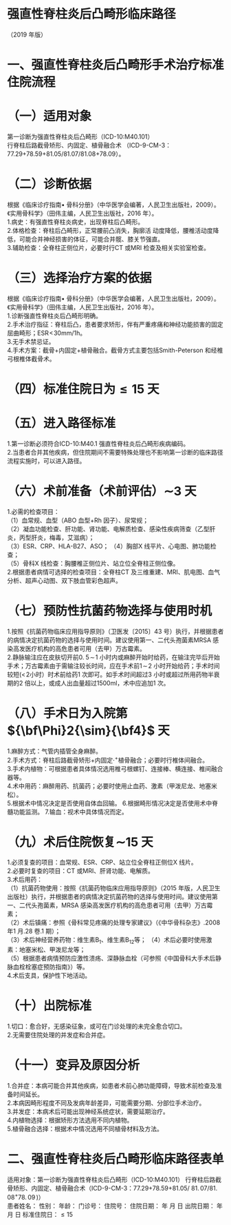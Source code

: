 # 强直性脊柱炎后凸畸形临床路径  
（2019 年版）  
# 一、强直性脊柱炎后凸畸形手术治疗标准住院流程  
# （一）适用对象  
第一诊断为强直性脊柱炎后凸畸形（ICD-10:M40.101）  
行脊柱后路截骨矫形、内固定、植骨融合术 （ICD-9-CM-3：77.29+78.59+81.05/81.07/81.08+78.09）。  
# （二）诊断依据  
根据《临床诊疗指南• 骨科分册》（中华医学会编著，人民卫生出版社，2009）。《实用骨科学》（田伟主编，人民卫生出版社，2016 年）。  
1.病史：有强直性脊柱炎病史，出现脊柱后凸畸形。  
2.体格检查：脊柱后凸畸形，正常腰前凸消失，胸廓活 动度降低，腰椎活动度降低，可能合并神经损害的体征，可能合并髋、膝关节强直。  
3.辅助检查：全脊柱正侧位片，必要时行CT 或MRI 检查及相关实验室检查。  
# （三）选择治疗方案的依据  
根据《临床诊疗指南• 骨科分册》（中华医学会编著，人民卫生出版社，2009）。《实用骨科学》（田伟主编，人民卫生出版社，2016 年）。  
1.诊断强直性脊柱炎后凸畸形明确。  
2.手术治疗指征：脊柱后凸，患者要求矫形，伴有严重疼痛和神经功能损害的固定屈曲畸形；$\mathrm{ESR\!<\!30mm/1h}$。  
3.无手术禁忌证。  
4.手术方案：截骨+内固定$+$植骨融合。截骨方式主要包括Smith-Peterson 和经椎弓根椎体截骨术。  
# （四）标准住院日为${\leqslant}15$ 天  
# （五）进入路径标准  
1.第一诊断必须符合ICD-10:M40.1 强直性脊柱炎后凸畸形疾病编码。  
2.当患者合并其他疾病，但住院期间不需要特殊处理也不影响第一诊断的临床路径流程实施时，可以进入路径。  
# （六）术前准备（术前评估）$\mathord{\sim}3$ 天  
1.必需的检查项目：  
（1）血常规、血型（ABO 血型$+\mathrm{Rh}$ 因子）、尿常规；  
（2）凝血功能检查、肝功能、肾功能、电解质检查、感染性疾病筛查（乙型肝炎，丙型肝炎，梅毒，艾滋病）；  
（3）ESR、CRP、HLA-B27、ASO； （4）胸部X 线平片、心电图、肺功能检查；  
（5）骨科X 线检查：胸腰椎正侧位片、站立位全脊柱正侧位像。  
2.根据患者病情可选择的检查项目：全脊柱CT 及三维重建、MRI、肌电图、血气分析、超声心动图、双下肢血管彩色超声。  
# （七）预防性抗菌药物选择与使用时机  
1.按照《抗菌药物临床应用指导原则》（卫医发〔2015〕43 号）执行，并根据患者的病情决定抗菌药物的选择与使用时间。建议使用第一、二代头孢菌素MRSA 感染高发医疗机构的高危患者可用（去甲）万古霉素。  
2.静脉输注应在皮肤切开前$0.\;5\!\sim\!1$ 小时内或麻醉开始时给药，在输注完毕后开始手术；万古霉素由于需输注较长时间，应在手术前$1\!\sim\!2$ 小时开始给药；手术时间较短$(<\!2$小时）时术前给药1 次即可。如手术时间超过3 小时或超过所用药物半衰期的2 倍以上，或成人出血量超过1500ml，术中应追加1 次。  
# （八）手术日为入院第${\bf\Phi}2{\sim}{\bf4}$ 天  
1.麻醉方式：气管内插管全身麻醉。  
2.手术方式：脊柱后路截骨矫形$+$内固定$\cdot^{+}$植骨融合；必要时行椎体间融合。  
3.手术内植物：可根据患者具体情况选用椎弓根螺钉、连接棒、横连接、椎间融合器等。  
4.术中用药：麻醉用药、抗菌药；必要时使用止血药、激素（甲泼尼龙、地塞米松）。  
5.根据术中情况决定是否使用自体血回输。 6.根据畸形情况决定是否使用术中脊髓功能监测。 7.输血：视术中具体情况而定。  
# （九）术后住院恢复$\mathord{\sim}15$ 天  
1.必须复查的项目：血常规、ESR、CRP、站立位全脊柱正侧位X 线片。  
2.必要时复查的项目：CT 或MRI、肝肾功能、电解质。  
3.术后用药：  
（1）抗菌药物使用：按照《抗菌药物临床应用指导原则》（2015 年版，人民卫生出版社）执行，并根据患者的病情决定抗菌药物的选择与使用时间。建议使用第一、二代头孢菌素，MRSA 感染高发医疗机构的高危患者可用（去甲）万古霉素；  
（2）术后镇痛：参照《骨科常见疼痛的处理专家建议》（《中华骨科杂志》.2008 年1 月.28 卷.1 期）；  
（3）术后神经营养药物：维生素$\mathrm{B_{1}}$、维生素$\mathrm{B_{12}}$等； （4）术后必要时使用激素：地塞米松、甲泼尼龙等；  
（5）根据患者病情预防应激性溃疡、深静脉血栓（可参照《中国骨科大手术后静脉血栓栓塞症预防指南》）等。  
4.术后支具，保护性下地活动。  
# （十）出院标准  
1.切口：愈合好，无感染征象，或可在门诊处理的未完全愈合切口。  
2.无需要住院处理的并发症和合并症。  
# （十一）变异及原因分析  
1.合并症：本病可能合并其他疾病，如患者术前心肺功能障碍，导致术前检查及准备时间延长。  
2.本病因畸形程度不同及发病年龄差异，可能需要分期、分部位手术治疗。  
3.并发症：本病术后可能出现神经系统症状，需要延期治疗。  
4.内植物选择：根据矫形方法选用不同内植物。  
5.植骨融合选择：根据术中情况选用不同植骨材料及方法。  
# 二、强直性脊柱炎后凸畸形临床路径表单  
适用对象：第一诊断为强直性脊柱炎后凸畸形（ICD-10:M40.101） 行脊柱后路截骨矫形、内固定、植骨融合术（ICD-9-CM-3：77.29+78.59+81.05/ $81.\,07/81.\,08^{+}78.\,09\,)$）  
患者姓名：         性别：        年龄：       门诊号：         住院号：        住院日期：     年    月   日  出院日期：     年    月   日  标准住院日：${\leqslant}15$  
